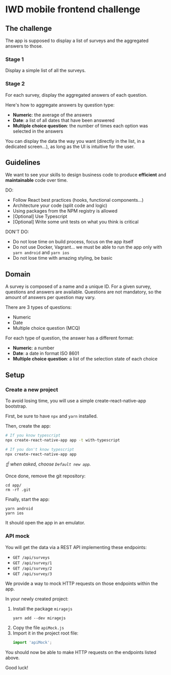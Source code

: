 # IWD mobile frontend challenge

## The challenge

The app is supposed to display a list of surveys and the aggregated answers to
those.

### Stage 1

Display a simple list of all the surveys.

### Stage 2

For each survey, display the aggregated answers of each question.

Here's how to aggregate answers by question type:
- **Numeric**: the average of the answers
- **Date**: a list of all dates that have been answered
- **Multiple choice question**: the number of times each option was selected in the answers

You can display the data the way you want (directly in the list, in a dedicated screen...), 
as long as the UI is intuitive for the user.

## Guidelines

We want to see your skills to design business code to produce **efficient** and **maintainable** code over time.

DO:

- Follow React best practices (hooks, functional components...)
- Architecture your code (split code and logic)
- Using packages from the NPM registry is allowed
- [Optional] Use Typescript
- [Optional] Write some unit tests on what you think is critical

DON'T DO:

- Do not lose time on build process, focus on the app itself
- Do not use Docker, Vagrant... we must be able to run the app only with `yarn android` and `yarn ios`
- Do not lose time with amazing styling, be basic

## Domain

A survey is composed of a name and a unique ID. For a given survey, questions
and answers are available. Questions are not mandatory, so the amount of answers
per question may vary.

There are 3 types of questions:

- Numeric
- Date
- Multiple choice question (MCQ)

For each type of question, the answer has a different format:

- **Numeric**: a number
- **Date**: a date in format ISO 8601
- **Multiple choice question**: a list of the selection state of each choice

## Setup

### Create a new project

To avoid losing time, you will use a simple create-react-native-app bootstrap.

First, be sure to have `npx` and `yarn` installed.

Then, create the app:

```bash
# If you know typescript
npx create-react-native-app app -t with-typescript

# If you don't know typescript
npx create-react-native-app app
```

*☝️ when asked, choose `Default new app`.*

Once done, remove the git repository:

```shell
cd app/
rm -rf .git
```

Finally, start the app:

```
yarn android
yarn ios
```

It should open the app in an emulator.

### API mock

You will get the data via a REST API implementing these endpoints:
- `GET /api/surveys`
- `GET /api/survey/1`
- `GET /api/survey/2`
- `GET /api/survey/3`

We provide a way to mock HTTP requests on those endpoints within the app.

In your newly created project:

1. Install the package `miragejs`
   ```shell
   yarn add --dev miragejs
   ```
2. Copy the file `apiMock.js`
3. Import it in the project root file:
   ```js
   import 'apiMock';
   ```

You should now be able to make HTTP requests on the endpoints listed above.

Good luck!
